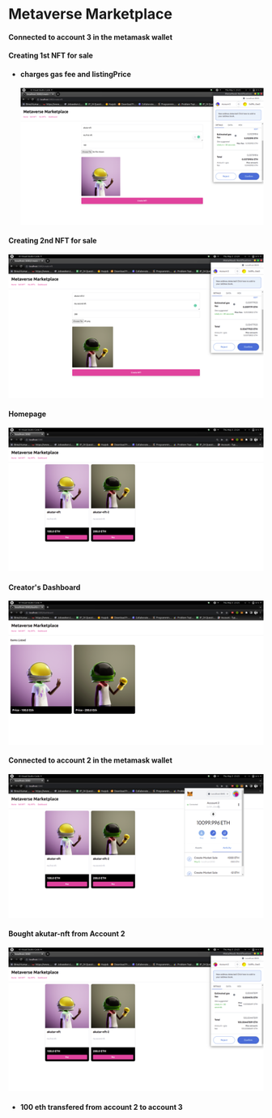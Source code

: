 # Metaverse Marketplace

#### Connected to account 3 in the metamask wallet

#### Creating 1st NFT for sale

- #### charges gas fee and listingPrice
  ![alt text](./public/1.png)

#### Creating 2nd NFT for sale

![alt text](./public/2.png)

#### Homepage

![alt text](./public/3.png)

#### Creator's Dashboard

![alt text](./public/4.png)

#### Connected to account 2 in the metamask wallet

![alt text](./public/5.png)

#### Bought akutar-nft from Account 2

![alt text](./public/6.png)

- #### 100 eth transfered from account 2 to account 3
